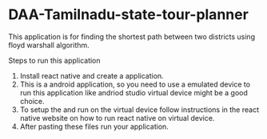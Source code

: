 # DAA-Tamilnadu-state-tour-planner
This application is for finding the shortest path between two districts using floyd warshall algorithm.

Steps to run this application
1) Install react native and create a application.
2) This is a android application, so you need to use a emulated device to run this application like andriod studio virtual device might be a good choice.
3) To setup the and run on the virtual device follow instructions in the react native website on how to run react native on virtual device.
4) After pasting these files run your application.
